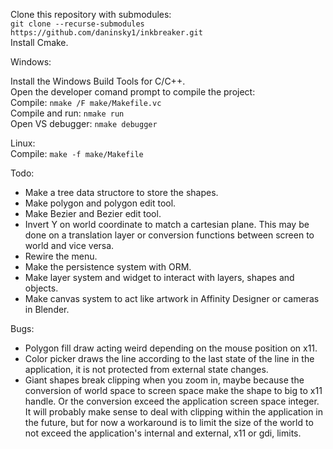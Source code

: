 
Clone this repository with submodules:  
`git clone --recurse-submodules https://github.com/daninsky1/inkbreaker.git`  
Install Cmake.  


Windows:

Install the Windows Build Tools for C/C++.  
Open the developer comand prompt to compile the project:  
Compile: `nmake /F make/Makefile.vc`  
Compile and run: `nmake run`  
Open VS debugger: `nmake debugger`  

Linux:  
Compile: `make -f make/Makefile`  

Todo:  
* Make a tree data structore to store the shapes.
* Make polygon and polygon edit tool.  
* Make Bezier and Bezier edit tool.  
* Invert Y on world coordinate to match a cartesian plane. This may be done on a translation layer or conversion functions between screen to world and vice versa.  
* Rewire the menu.  
* Make the persistence system with ORM.  
* Make layer system and widget to interact with layers, shapes and objects.    
* Make canvas system to act like artwork in Affinity Designer or cameras in Blender.  

Bugs:
* Polygon fill draw acting weird depending on the mouse position on x11.  
* Color picker draws the line according to the last state of the line in the application, it is not protected from external state changes.  
* Giant shapes break clipping when you zoom in, maybe because the conversion of world space to screen space make the shape to big to x11 handle. Or the conversion exceed the application screen space integer. It will probably make sense to deal with clipping within the application in the future, but for now a workaround is to limit the size of the world to not exceed the application's internal and external, x11 or gdi, limits.